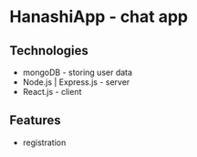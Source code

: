 # HanashiApp - chat app

## Technologies
- mongoDB - storing user data
- Node.js | Express.js - server 
- React.js - client

## Features
- registration

